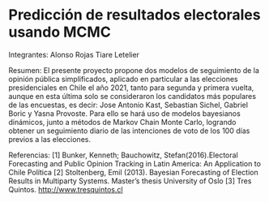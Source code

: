 # Predicción de resultados electorales usando MCMC #

Integrantes:
Alonso Rojas
Tiare Letelier

Resumen:
El presente proyecto propone dos modelos de seguimiento de la opinión pública simplificados, aplicado en particular a las elecciones presidenciales en Chile el año 2021, tanto para segunda y primera vuelta, aunque en esta última solo se consideraron los candidatos más populares de las encuestas, es decir: Jose Antonio Kast, Sebastian Sichel, Gabriel Boric y Yasna Provoste. Para ello se hará uso de modelos bayesianos dinámicos, junto a métodos de Markov Chain Monte Carlo, logrando obtener un seguimiento diario de las intenciones de voto de los 100 días previos a las elecciones.

Referencias:
[1] Bunker, Kenneth; Bauchowitz, Stefan(2016).Electoral Forecasting and Public Opinion Tracking in Latin America: An Application to Chile Política
[2] Stoltenberg, Emil (2013). Bayesian Forecasting of Election Results in Multiparty Systems. Master’s thesis University of Oslo
[3] Tres Quintos. http://www.tresquintos.cl
